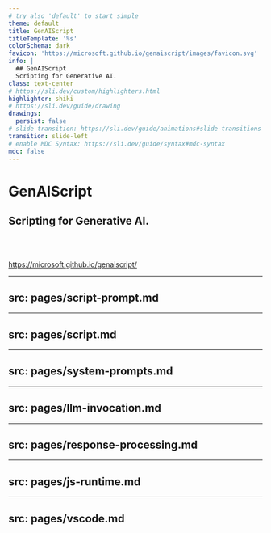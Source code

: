 ```yaml
---
# try also 'default' to start simple
theme: default
title: GenAIScript
titleTemplate: '%s'
colorSchema: dark
favicon: 'https://microsoft.github.io/genaiscript/images/favicon.svg'
info: |
  ## GenAIScript
  Scripting for Generative AI.
class: text-center
# https://sli.dev/custom/highlighters.html
highlighter: shiki
# https://sli.dev/guide/drawing
drawings:
  persist: false
# slide transition: https://sli.dev/guide/animations#slide-transitions
transition: slide-left
# enable MDC Syntax: https://sli.dev/guide/syntax#mdc-syntax
mdc: false
---
```


# GenAIScript

## Scripting for Generative AI.

<br/>
<br/>

https://microsoft.github.io/genaiscript/

---
src: pages/script-prompt.md
---

---
src: pages/script.md
---

---
src: pages/system-prompts.md
---

---
src: pages/llm-invocation.md
---

---
src: pages/response-processing.md
---

---
src: pages/js-runtime.md
---

---
src: pages/vscode.md
---

